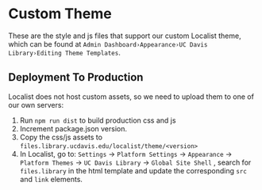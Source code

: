 # Custom Theme

These are the style and js files that support our custom Localist theme, which can be found at `Admin Dashboard›Appearance›UC Davis Library›Editing Theme Templates`.

## Deployment To Production
Localist does not host custom assets, so we need to upload them to one of our own servers:
1. Run `npm run dist` to build production css and js
2. Increment package.json version.
3. Copy the css/js assets to `files.library.ucdavis.edu/localist/theme/<version>`
4. In Localist, go to: `Settings` -> `Platform Settings` -> `Appearance` -> `Platform Themes` -> `UC Davis Library` -> `Global Site Shell` , search for `files.library` in the html template and update the corresponding `src` and `link` elements.
